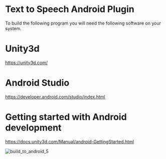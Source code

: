 # Text to Speech Android Plugin

To build the following program you will need the following software on your system.

# Unity3d
https://unity3d.com/

# Android Studio
https://developer.android.com/studio/index.html

# Getting started with Android development

https://docs.unity3d.com/Manual/android-GettingStarted.html

![build_to_android_5](https://user-images.githubusercontent.com/18353476/27527819-55779986-5a02-11e7-96cc-bfaeb3a1b5f6.png)

